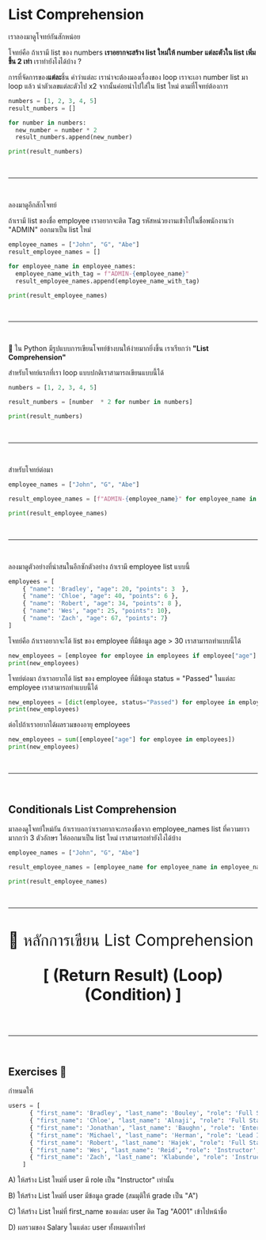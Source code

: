# List Comprehension

เราลองมาดูโจทย์กันสักหน่อย

โจทย์คือ ถ้าเรามี list ของ numbers **เราอยากจะสร้าง list ใหม่ให้ number แต่ละตัวใน list เพิ่มขึ้น 2 เท่า** เราทำยังไงได้บ้าง ?

การที่จัดการของ**แต่ละ**ชิ้น คำว่าแต่ละ เราน่าจะต้องมองเรื่องของ loop เราจะเอา number list มา loop แล้ว นำตัวเลขแต่ละตัวไป x2 จากนั้นค่อยนำไปใส่ใน list ใหม่ ตามที่โจทย์ต้องการ

```python
numbers = [1, 2, 3, 4, 5]
result_numbers = []

for number in numbers:
  new_number = number * 2
  result_numbers.append(new_number)

print(result_numbers)
```

<br><hr><br>

ลองมาดูอีกสักโจทย์

ถ้าเรามี list ของชื่อ employee เราอยากจะติด Tag รหัสหน่วยงานเข้าไปในชื่อพนักงานว่า "ADMIN" ออกมาเป็น list ใหม่

```python
employee_names = ["John", "G", "Abe"]
result_employee_names = []

for employee_name in employee_names:
  employee_name_with_tag = f"ADMIN-{employee_name}"
  result_employee_names.append(employee_name_with_tag)

print(result_employee_names)
```

<br><hr><br>

🌟 ใน Python มีรูปแบบการเขียนโจทย์ข้างบนให้ง่ายมากยิ่งขึ้น เราเรียกว่า **"List Comprehension"**

สำหรับโจทย์แรกที่เรา loop แบบปกติเราสามารถเขียนแบบนี้ได้

```python
numbers = [1, 2, 3, 4, 5]

result_numbers = [number  * 2 for number in numbers]

print(result_numbers)
```

<br><hr><br>

สำหรับโจทย์ต่อมา

```python
employee_names = ["John", "G", "Abe"]

result_employee_names = [f"ADMIN-{employee_name}" for employee_name in employee_names]

print(result_employee_names)
```

<br><hr><br>

ลองมาดูตัวอย่างที่น่าสนในอีกซักตัวอย่าง ถ้าเรามี employee list แบบนี้

```python
employees = [
    { "name": 'Bradley', "age": 20, "points": 3  },
    { "name": 'Chloe', "age": 40, "points": 6 },
    { "name": 'Robert', "age": 34, "points": 8 },
    { "name": 'Wes', "age": 25, "points": 10},
    { "name": 'Zach', "age": 67, "points": 7}
]
```

โจทย์คือ ถ้าเราอยากจะได้ list ของ employee ที่มีข้อมูล age > 30 เราสามารถทำแบบนี้ได้

```python
new_employees = [employee for employee in employees if employee["age"] > 30]
print(new_employees)
```

โจทย์ต่อมา ถ้าเราอยากได้ list ของ employee ที่มีข้อมูล status = "Passed" ในแต่ละ employee เราสามารถทำแบบนี้ได้

```python
new_employees = [dict(employee, status="Passed") for employee in employees if employee["age"] > 30]
print(new_employees)
```

ต่อไปถ้าเราอยากได้ผลรวมของอายุ employees

```python
new_employees = sum([employee["age"] for employee in employees])
print(new_employees)
```

<br><hr><br>

## Conditionals List Comprehension

มาลองดูโจทย์ใหม่กัน ถ้าเราบอกว่าเราอยากจะกรองชื่อจาก employee_names list ที่ความยาวมากกว่า 3 ตัวอักษร ให้ออกมาเป็น list ใหม่ เราสามารถทำยังไงได้บ้าง

```python
employee_names = ["John", "G", "Abe"]

result_employee_names = [employee_name for employee_name in employee_names if len(employee_name) > 3]

print(result_employee_names)
```

<br><hr><br>

<div>
  <span style="font-size: 32px; text-align:center">
  🌟 หลักการเขียน List Comprehension

**[ (Return Result) (Loop) (Condition) ]**
</span>

</div>

<br><hr><br>

## Exercises 🏅

กำหนดให้

```python
users = [
      { "first_name": 'Bradley', "last_name": 'Bouley', "role": 'Full Stack Resident', "salary", 200000 },
      { "first_name": 'Chloe', "last_name": 'Alnaji', "role": 'Full Stack Resident', "salary", 45000 },
      { "first_name": 'Jonathan', "last_name": 'Baughn', "role": 'Enterprise Instructor', "salary", 500000 },
      { "first_name": 'Michael', "last_name": 'Herman', "role": 'Lead Instructor', "salary", 100000 },
      { "first_name": 'Robert', "last_name": 'Hajek', "role": 'Full Stack Resident', "salary", 150000 },
      { "first_name": 'Wes', "last_name": 'Reid', "role": 'Instructor', "salary", 30400},
      { "first_name": 'Zach', "last_name": 'Klabunde', "role": 'Instructor', "salary", 350000}
    ]
```

A) ให้สร้าง List ใหม่ที่ user มี role เป็น "Instructor" เท่านั้น

B) ให้สร้าง List ใหม่ที่ user มีข้อมูล grade (สมมุติให้ grade เป็น "A")

C) ให้สร้าง List ใหม่ที่ first_name ของแต่ละ user ติด Tag "A001" เข้าไปหน้าชื่อ

D) ผลรวมของ Salary ในแต่ละ user ทั้งหมดเท่าไหร่
